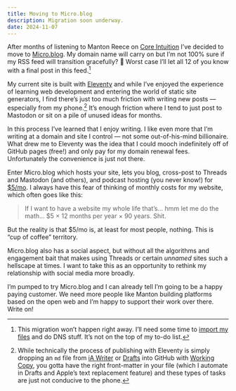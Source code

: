 ```yaml
---
title: Moving to Micro.blog
description: Migration soon underway.
date: 2024-11-07
---
```


After months of listening to Manton Reece on [Core Intuition](https://coreint.org/) I’ve decided to move to [Micro.blog](https://micro.blog/). My domain name will carry on but I’m not 100% sure if my RSS feed will transition gracefully? 🤷 Worst case I’ll let all 12 of you know with a final post in this feed.[^1]

My current site is built with [Eleventy](https://www.11ty.dev/) and while I’ve enjoyed the experience of learning web development and entering the world of static site generators, I find there’s just too much friction with writing new posts — especially from my phone.[^2] It’s enough friction where I tend to just post to Mastodon or sit on a pile of unused ideas for months.

In this process I’ve learned that I enjoy writing. I like even more that I’m writing at a domain and site I control — not some out-of-his-mind billionaire. What drew me to Eleventy was the idea that I could mooch indefinitely off of GitHub pages (free!) and only pay for my domain renewal fees. Unfortunately the convenience is just not there.

Enter Micro.blog which hosts your site, lets you blog, cross-post to Threads and Mastodon (and others), and podcast hosting (you never know!) for [$5/mo](https://micro.blog/pricing). I always have this fear of thinking of monthly costs for my website, which often goes like this:

> If I want to have a website my whole life that’s… hmm let me do the math… $5 × 12 months per year × 90 years. Shit.

But the reality is that $5/mo is, at least for most people, nothing. This is “cup of coffee” territory.

Micro.blog also has a social aspect, but without all the algorithms and engagement bait that makes using Threads or certain _unnamed_ sites such a hellscape at times. I want to take this as an opportunity to rethink my relationship with social media more broadly.

I’m pumped to try Micro.blog and I can already tell I’m going to be a happy paying customer. We need more people like Manton building platforms based on the open web and I’m happy to support their work over there. Write on!

[^1]: This migration won’t happen right away. I’ll need some time to [import my files](https://help.micro.blog/t/markdown-import/56) and do DNS stuff. It’s not on the top of my to-do list.

[^2]: While technically the process of publishing with Eleventy is simply dropping an `md` file from [iA Writer](https://www.ia.net/writer) or [Drafts](https://getdrafts.com/) into GitHub with [Working Copy](https://workingcopyapp.com/), you gotta have the right front-matter in your file (which I automate in Drafts and Apple’s text replacement feature) and these types of tasks are just not conducive to the phone.